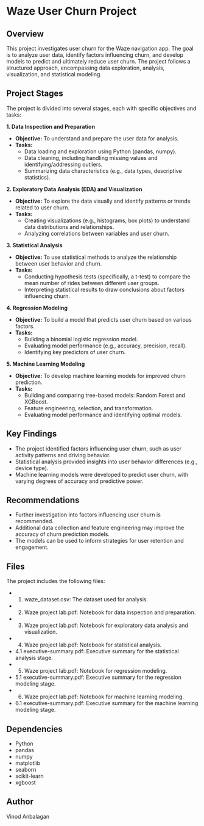 # Waze User Churn Project

## Overview

This project investigates user churn for the Waze navigation app. The goal is to analyze user data, identify factors influencing churn, and develop models to predict and ultimately reduce user churn. The project follows a structured approach, encompassing data exploration, analysis, visualization, and statistical modeling.

## Project Stages

The project is divided into several stages, each with specific objectives and tasks:

**1. Data Inspection and Preparation**

- **Objective:** To understand and prepare the user data for analysis.
- **Tasks:**
  - Data loading and exploration using Python (pandas, numpy).
  - Data cleaning, including handling missing values and identifying/addressing outliers.
  - Summarizing data characteristics (e.g., data types, descriptive statistics).

**2. Exploratory Data Analysis (EDA) and Visualization**

- **Objective:** To explore the data visually and identify patterns or trends related to user churn.
- **Tasks:**
  - Creating visualizations (e.g., histograms, box plots) to understand data distributions and relationships.
  - Analyzing correlations between variables and user churn.

**3. Statistical Analysis**

- **Objective:** To use statistical methods to analyze the relationship between user behavior and churn.
- **Tasks:**
  - Conducting hypothesis tests (specifically, a t-test) to compare the mean number of rides between different user groups.
  - Interpreting statistical results to draw conclusions about factors influencing churn.

**4. Regression Modeling**

- **Objective:** To build a model that predicts user churn based on various factors.
- **Tasks:**
  - Building a binomial logistic regression model.
  - Evaluating model performance (e.g., accuracy, precision, recall).
  - Identifying key predictors of user churn.

**5. Machine Learning Modeling**

- **Objective:** To develop machine learning models for improved churn prediction.
- **Tasks:**
  - Building and comparing tree-based models: Random Forest and XGBoost.
  - Feature engineering, selection, and transformation.
  - Evaluating model performance and identifying optimal models.

## Key Findings

- The project identified factors influencing user churn, such as user activity patterns and driving behavior.
- Statistical analysis provided insights into user behavior differences (e.g., device type).
- Machine learning models were developed to predict user churn, with varying degrees of accuracy and predictive power.

## Recommendations

- Further investigation into factors influencing user churn is recommended.
- Additional data collection and feature engineering may improve the accuracy of churn prediction models.
- The models can be used to inform strategies for user retention and engagement.

## Files

The project includes the following files:

- 1. waze_dataset.csv: The dataset used for analysis.
- 2. Waze project lab.pdf: Notebook for data inspection and preparation.
- 3. Waze project lab.pdf: Notebook for exploratory data analysis and visualization.
- 4. Waze project lab.pdf: Notebook for statistical analysis.
- 4.1 executive-summary.pdf: Executive summary for the statistical analysis stage.
- 5. Waze project lab.pdf: Notebook for regression modeling.
- 5.1 executive-summary.pdf: Executive summary for the regression modeling stage.
- 6. Waze project lab.pdf: Notebook for machine learning modeling.
- 6.1 executive-summary.pdf: Executive summary for the machine learning modeling stage.

## Dependencies

- Python
- pandas
- numpy
- matplotlib
- seaborn
- scikit-learn
- xgboost

## Author

Vinod Anbalagan
